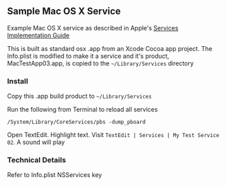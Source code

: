 ## Sample Mac OS X Service

Example Mac OS X service as described in Apple's [Services Implementation Guide](https://developer.apple.com/library/mac/documentation/Cocoa/Conceptual/SysServices/introduction.html#//apple_ref/doc/uid/10000101-SW1)

This is built as standard osx .app from an Xcode Cocoa app project.  The Info.plist is modified to make it a service and it's product, MacTestApp03.app, is copied to the `~/Library/Services` directory

### Install

Copy this .app build product to `~/Library/Services`

Run the following from Terminal to reload all services

    /System/Library/CoreServices/pbs -dump_pboard

Open TextEdit.  Highlight text.  Visit `TextEdit | Services | My Test Service 02`.  A sound will play

### Technical Details

Refer to Info.plist NSServices key
